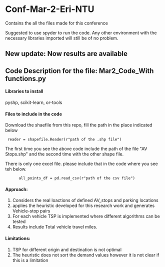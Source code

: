 # Conf-Mar-2-Eri-NTU
Contains the all the files made for this conference

Suggested to use spyder to run the code. Any other environment with the necessary libraries imported will still be of no problem.

## New update: Now results are available

## Code Description for the file: Mar2_Code_With functions.py

#### Libraries to install
pyshp, scikit-learn, or-tools

#### Files to include in the code
Download the shaefile from this repo, fill the path in the place indicated below

     reader = shapefile.Reader(r"path of the .shp file")
The first time you see the above code include the path of the file "AV Stops.shp" and the second time with the other shape file.

There is only one excel file. please include that in the code where you see teh below.

          all_points_df = pd.read_csv(r"path of the csv file")
          
#### Approach:
1. Considers the real loactions of defined AV_stops and parking locations
2. applies the heuristic developed for this research work and generates Vehicle-stop pairs
3. For each vehicle TSP is implemented where different algorithms can be tested
4. Results include Total vehicle travel miles.

#### Limitations:
1. TSP for different origin and destination is not optimal
2. The heuristic does not sort the demand values however it is not clear if this is a limitation


